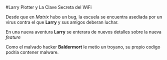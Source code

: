 
#Larry Plotter y La Clave Secreta del WiFi

Desde que en *Matrix* hubo un bug, la escuela se encuentra asediada
por un virus contra el que **Larry** y sus amigos deberan luchar.

En una nueva aventura **Larry** se enterara de nuevos detalles sobre la nueva *feature*

Como el malvado hacker **Baldermort** le metio un troyano,
su propio codigo podria contener malware.
